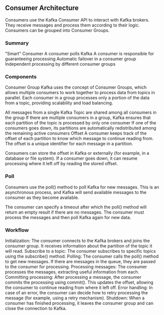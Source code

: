 ## Consumer Architecture
Consumers use the Kafka Consumer API to interact with Kafka brokers. They receive messages and process them according to their logic. Consumers can be grouped into Consumer Groups.

### Summary
"Smart" Consumer
A consumer polls Kafka
A consumer is responsible for guaranteeing processing
Automatic failover in a consumer group
Independent processing by different consumer groups
### Components
Consumer Group
Kafka uses the concept of Consumer Groups, which allows multiple consumers to work together to process data from topics in parallel. Each consumer in a group processes only a portion of the data from a topic, providing scalability and load balancing.

All messages from a single Kafka Topic are shared among all consumers in the group
If there are multiple consumers in a group, Kafka ensures that each partition of the topic is processed by only one consumer
If one of the consumers goes down, its partitions are automatically redistributed among the remaining active consumers
Offset
A consumer keeps track of the offset of each partition to know which message to continue reading from. The offset is a unique identifier for each message in a partition.

Consumers can store the offset in Kafka or externally (for example, in a database or file system). If a consumer goes down, it can resume processing where it left off by reading the stored offset.

### Poll
Consumers use the poll() method to poll Kafka for new messages. This is an asynchronous process, and Kafka will send available messages to the consumer as they become available.

The consumer can specify a timeout after which the poll() method will return an empty result if there are no messages.
The consumer must process the messages and then poll Kafka again for new data.
### Workflow
Initialization: The consumer connects to the Kafka brokers and joins the consumer group. It receives information about the partition of the topic it will read.
Subscribe to a topic: The consumer subscribes to specific topics using the subscribe() method.
Polling: The consumer calls the poll() method to get new messages. If there are messages in the queue, they are passed to the consumer for processing.
Processing messages: The consumer processes the messages, extracting useful information from each.
Committing processing: After processing a message, the consumer commits the processing using commit(). This updates the offset, allowing the consumer to continue reading from where it left off.
Error handling: In case of an error, the consumer can decide how to retry processing the message (for example, using a retry mechanism).
Shutdown: When a consumer has finished processing, it leaves the consumer group and can close the connection to Kafka.